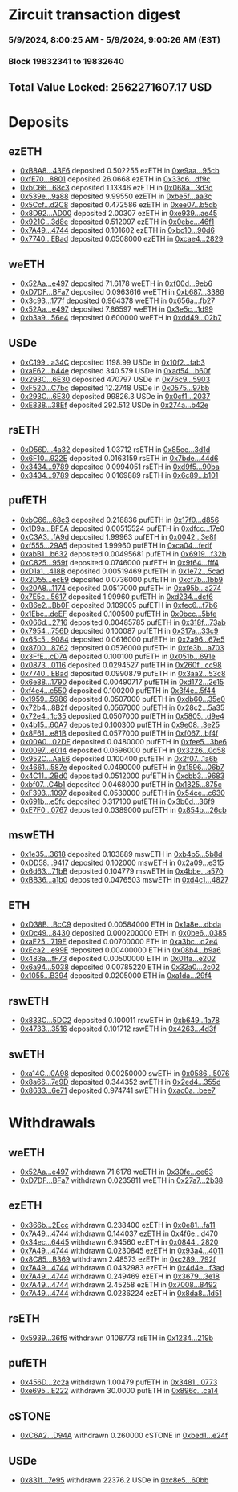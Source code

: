 # Zircuit transaction digest
### 5/9/2024, 8:00:25 AM - 5/9/2024, 9:00:26 AM (EST)
### Block 19832341 to 19832640

## Total Value Locked: 2562271607.17 USD

# Deposits
## ezETH
- [0xB8A8...43F6](https://etherscan.io/address/0xB8A8806e7979e18743493Ec164759331782943F6) deposited 0.502255 ezETH in [0xe9aa...95cb](https://etherscan.io/tx/0xB8A8806e7979e18743493Ec164759331782943F6)
- [0xfE70...8801](https://etherscan.io/address/0xfE7095C9dE2C5C76638f31C00dC90b94c4938801) deposited 26.0668 ezETH in [0x33d6...df9c](https://etherscan.io/tx/0xfE7095C9dE2C5C76638f31C00dC90b94c4938801)
- [0xbC66...68c3](https://etherscan.io/address/0xbC6603c209f09b4208F99A53648556541d4268c3) deposited 1.13346 ezETH in [0x068a...3d3d](https://etherscan.io/tx/0xbC6603c209f09b4208F99A53648556541d4268c3)
- [0x539e...9a88](https://etherscan.io/address/0x539edd96b903c6bfDA5A54a28A74a85432309a88) deposited 9.99550 ezETH in [0xbe5f...aa3c](https://etherscan.io/tx/0x539edd96b903c6bfDA5A54a28A74a85432309a88)
- [0x5Ccf...d2C8](https://etherscan.io/address/0x5Ccf576EdBa0d30759bB2bA273eF16d2A7A1d2C8) deposited 0.472586 ezETH in [0xee07...b5db](https://etherscan.io/tx/0x5Ccf576EdBa0d30759bB2bA273eF16d2A7A1d2C8)
- [0x8D92...AD00](https://etherscan.io/address/0x8D92244b57Aa50d91EB17109DB055C21e347AD00) deposited 2.00307 ezETH in [0xe939...ae45](https://etherscan.io/tx/0x8D92244b57Aa50d91EB17109DB055C21e347AD00)
- [0x921C...3d8e](https://etherscan.io/address/0x921Cd2b7755EE442b26f6e6B81990104F76E3d8e) deposited 0.512097 ezETH in [0x0ebc...46f1](https://etherscan.io/tx/0x921Cd2b7755EE442b26f6e6B81990104F76E3d8e)
- [0x7A49...4744](https://etherscan.io/address/0x7A493Be5c2ce014cD049Bf178a1ac0Db1B434744) deposited 0.101602 ezETH in [0xbc10...90d6](https://etherscan.io/tx/0x7A493Be5c2ce014cD049Bf178a1ac0Db1B434744)
- [0x7740...EBad](https://etherscan.io/address/0x774041A6Cbd48320Af25C95286d8520Da2c0EBad) deposited 0.0508000 ezETH in [0xcae4...2829](https://etherscan.io/tx/0x774041A6Cbd48320Af25C95286d8520Da2c0EBad)
## weETH
- [0x52Aa...e497](https://etherscan.io/address/0x52Aa899454998Be5b000Ad077a46Bbe360F4e497) deposited 71.6178 weETH in [0xf00d...9eb6](https://etherscan.io/tx/0x52Aa899454998Be5b000Ad077a46Bbe360F4e497)
- [0xD7DF...BFa7](https://etherscan.io/address/0xD7DF7E085214743530afF339aFC420c7c720BFa7) deposited 0.0963616 weETH in [0xb687...3386](https://etherscan.io/tx/0xD7DF7E085214743530afF339aFC420c7c720BFa7)
- [0x3c93...177f](https://etherscan.io/address/0x3c93AC5Dbb016211e240593a4B23326Fb347177f) deposited 0.964378 weETH in [0x656a...fb27](https://etherscan.io/tx/0x3c93AC5Dbb016211e240593a4B23326Fb347177f)
- [0x52Aa...e497](https://etherscan.io/address/0x52Aa899454998Be5b000Ad077a46Bbe360F4e497) deposited 7.86597 weETH in [0x3e5c...1d99](https://etherscan.io/tx/0x52Aa899454998Be5b000Ad077a46Bbe360F4e497)
- [0xb3a9...56e4](https://etherscan.io/address/0xb3a93798F0268C8a7cb97e7964f0bcb52B2456e4) deposited 0.600000 weETH in [0xdd49...02b7](https://etherscan.io/tx/0xb3a93798F0268C8a7cb97e7964f0bcb52B2456e4)
## USDe
- [0xC199...a34C](https://etherscan.io/address/0xC1991C8BDA29507991EEB230FF2063C2eA74a34C) deposited 1198.99 USDe in [0x10f2...fab3](https://etherscan.io/tx/0xC1991C8BDA29507991EEB230FF2063C2eA74a34C)
- [0xaE62...b44e](https://etherscan.io/address/0xaE629B978581C5af0305E148A72881114498b44e) deposited 340.579 USDe in [0xad54...b60f](https://etherscan.io/tx/0xaE629B978581C5af0305E148A72881114498b44e)
- [0x293C...6E30](https://etherscan.io/address/0x293C6937D8D82e05B01335F7B33FBA0c8e256E30) deposited 470797 USDe in [0x76c9...5903](https://etherscan.io/tx/0x293C6937D8D82e05B01335F7B33FBA0c8e256E30)
- [0xF520...C7bc](https://etherscan.io/address/0xF520ce6362D066922cAd04055ECE1edac37aC7bc) deposited 12.2748 USDe in [0x0575...97bb](https://etherscan.io/tx/0xF520ce6362D066922cAd04055ECE1edac37aC7bc)
- [0x293C...6E30](https://etherscan.io/address/0x293C6937D8D82e05B01335F7B33FBA0c8e256E30) deposited 99826.3 USDe in [0x0cf1...2037](https://etherscan.io/tx/0x293C6937D8D82e05B01335F7B33FBA0c8e256E30)
- [0xE838...38Ef](https://etherscan.io/address/0xE838208D4213136DE74564018A8C8B4A5c6738Ef) deposited 292.512 USDe in [0x274a...b42e](https://etherscan.io/tx/0xE838208D4213136DE74564018A8C8B4A5c6738Ef)
## rsETH
- [0xD56D...4a32](https://etherscan.io/address/0xD56D92C93a3e549c42963f4e6395b709CE0E4a32) deposited 1.03712 rsETH in [0x85ee...3d1d](https://etherscan.io/tx/0xD56D92C93a3e549c42963f4e6395b709CE0E4a32)
- [0x6F10...922E](https://etherscan.io/address/0x6F10A37D0a0e4B205441681C75361FDE778C922E) deposited 0.0163159 rsETH in [0x7bde...44d6](https://etherscan.io/tx/0x6F10A37D0a0e4B205441681C75361FDE778C922E)
- [0x3434...9789](https://etherscan.io/address/0x34349c5569e7B846c3558961552D2202760A9789) deposited 0.0994051 rsETH in [0xd9f5...90ba](https://etherscan.io/tx/0x34349c5569e7B846c3558961552D2202760A9789)
- [0x3434...9789](https://etherscan.io/address/0x34349c5569e7B846c3558961552D2202760A9789) deposited 0.0169889 rsETH in [0x6c89...b101](https://etherscan.io/tx/0x34349c5569e7B846c3558961552D2202760A9789)
## pufETH
- [0xbC66...68c3](https://etherscan.io/address/0xbC6603c209f09b4208F99A53648556541d4268c3) deposited 0.218836 pufETH in [0x17f0...d856](https://etherscan.io/tx/0xbC6603c209f09b4208F99A53648556541d4268c3)
- [0x1D9a...BF5A](https://etherscan.io/address/0x1D9a78F5a575686aa04971CdeA2f997872aDBF5A) deposited 0.00515524 pufETH in [0xdfcc...17e0](https://etherscan.io/tx/0x1D9a78F5a575686aa04971CdeA2f997872aDBF5A)
- [0xC3A3...fA9d](https://etherscan.io/address/0xC3A37a14E4968C28fcbC37321Ec151B3c399fA9d) deposited 1.99963 pufETH in [0x0042...3e8f](https://etherscan.io/tx/0xC3A37a14E4968C28fcbC37321Ec151B3c399fA9d)
- [0xf555...29A5](https://etherscan.io/address/0xf5550566B1D1f17D4dc65CeEcC404E1FC38429A5) deposited 1.99960 pufETH in [0xca04...fedf](https://etherscan.io/tx/0xf5550566B1D1f17D4dc65CeEcC404E1FC38429A5)
- [0xabB1...b632](https://etherscan.io/address/0xabB1a97Af5D92aDe60a00a1d06037242321db632) deposited 0.00495681 pufETH in [0x6919...f32b](https://etherscan.io/tx/0xabB1a97Af5D92aDe60a00a1d06037242321db632)
- [0xC825...959f](https://etherscan.io/address/0xC825325aa4Bf4733fb0F6cBEa80b8991ECCe959f) deposited 0.0746000 pufETH in [0x9f64...fff4](https://etherscan.io/tx/0xC825325aa4Bf4733fb0F6cBEa80b8991ECCe959f)
- [0xD1a1...418B](https://etherscan.io/address/0xD1a13F267b19BBd5085A0D6DFDD2eB7550E3418B) deposited 0.00519469 pufETH in [0x1e72...5cad](https://etherscan.io/tx/0xD1a13F267b19BBd5085A0D6DFDD2eB7550E3418B)
- [0x2D55...ecE9](https://etherscan.io/address/0x2D55a43C20003A625EC24c65252845fBb144ecE9) deposited 0.0736000 pufETH in [0xcf7b...1bb9](https://etherscan.io/tx/0x2D55a43C20003A625EC24c65252845fBb144ecE9)
- [0x20A8...1174](https://etherscan.io/address/0x20A8bAA6CBD6D7b1D6FfACC1cDA64c6e2Be51174) deposited 0.0517000 pufETH in [0xa95b...a274](https://etherscan.io/tx/0x20A8bAA6CBD6D7b1D6FfACC1cDA64c6e2Be51174)
- [0x7E5c...5617](https://etherscan.io/address/0x7E5c1B21673E194da66f1cafAd59c353E9eD5617) deposited 1.99960 pufETH in [0xd234...dcf6](https://etherscan.io/tx/0x7E5c1B21673E194da66f1cafAd59c353E9eD5617)
- [0xB6e2...Bb0F](https://etherscan.io/address/0xB6e2831Af922DFb15389Ec5d2eE7d8d894b9Bb0F) deposited 0.109005 pufETH in [0xfec6...f7b6](https://etherscan.io/tx/0xB6e2831Af922DFb15389Ec5d2eE7d8d894b9Bb0F)
- [0x1Ebc...deEF](https://etherscan.io/address/0x1Ebc5B0dCae3b1bB19938cC3ba706E644a8adeEF) deposited 0.100500 pufETH in [0x0bcc...5bfe](https://etherscan.io/tx/0x1Ebc5B0dCae3b1bB19938cC3ba706E644a8adeEF)
- [0x066d...2716](https://etherscan.io/address/0x066dDB6e7918a8550C0Df9A3B86A2d1753542716) deposited 0.00485785 pufETH in [0x318f...73ab](https://etherscan.io/tx/0x066dDB6e7918a8550C0Df9A3B86A2d1753542716)
- [0x7954...756D](https://etherscan.io/address/0x7954fDca9953A4B13d98142F17714F64821A756D) deposited 0.100087 pufETH in [0x317a...33c9](https://etherscan.io/tx/0x7954fDca9953A4B13d98142F17714F64821A756D)
- [0x65c5...9084](https://etherscan.io/address/0x65c51dDDd2035E5CBb44E2412262949Be3009084) deposited 0.0616000 pufETH in [0x2a96...67e5](https://etherscan.io/tx/0x65c51dDDd2035E5CBb44E2412262949Be3009084)
- [0x8700...8762](https://etherscan.io/address/0x8700FBf29Eb897D3C29F435520393F58795d8762) deposited 0.0576000 pufETH in [0xfe3b...a703](https://etherscan.io/tx/0x8700FBf29Eb897D3C29F435520393F58795d8762)
- [0x3FfE...cD7A](https://etherscan.io/address/0x3FfE82556D6665800628D4edb098F2Bdd5a3cD7A) deposited 0.100100 pufETH in [0x051b...691e](https://etherscan.io/tx/0x3FfE82556D6665800628D4edb098F2Bdd5a3cD7A)
- [0x0873...0116](https://etherscan.io/address/0x08730Cb582F06CDf00e465970c781bdedABC0116) deposited 0.0294527 pufETH in [0x260f...cc98](https://etherscan.io/tx/0x08730Cb582F06CDf00e465970c781bdedABC0116)
- [0x7740...EBad](https://etherscan.io/address/0x774041A6Cbd48320Af25C95286d8520Da2c0EBad) deposited 0.0990879 pufETH in [0x3aa2...53c8](https://etherscan.io/tx/0x774041A6Cbd48320Af25C95286d8520Da2c0EBad)
- [0x6e88...1790](https://etherscan.io/address/0x6e882eeEB6c4103514862e8F68877963Dbcc1790) deposited 0.00490717 pufETH in [0xd172...2e15](https://etherscan.io/tx/0x6e882eeEB6c4103514862e8F68877963Dbcc1790)
- [0xf4e4...c550](https://etherscan.io/address/0xf4e467776DF715880b08E295Bf2911108632c550) deposited 0.100200 pufETH in [0x3f4e...5f44](https://etherscan.io/tx/0xf4e467776DF715880b08E295Bf2911108632c550)
- [0x1959...5986](https://etherscan.io/address/0x195971fF7EE7eBB8e9C2213Ea7F3A4318f8a5986) deposited 0.0507000 pufETH in [0xdb60...35e0](https://etherscan.io/tx/0x195971fF7EE7eBB8e9C2213Ea7F3A4318f8a5986)
- [0x72b4...8B2f](https://etherscan.io/address/0x72b460622c4A9747ae3c07eE4bb2DE2592368B2f) deposited 0.0567000 pufETH in [0x28c2...5a35](https://etherscan.io/tx/0x72b460622c4A9747ae3c07eE4bb2DE2592368B2f)
- [0x72e4...1c35](https://etherscan.io/address/0x72e4b462C8F6e0b87638b28bE511B97327521c35) deposited 0.0507000 pufETH in [0x5805...d9e4](https://etherscan.io/tx/0x72e4b462C8F6e0b87638b28bE511B97327521c35)
- [0x4b15...60A7](https://etherscan.io/address/0x4b1595C8E87281055dB92A2A85B611EdA88c60A7) deposited 0.100300 pufETH in [0x9e08...3e25](https://etherscan.io/tx/0x4b1595C8E87281055dB92A2A85B611EdA88c60A7)
- [0x8F61...e81B](https://etherscan.io/address/0x8F61e97571008644c6d3042215183EE39dbbe81B) deposited 0.0577000 pufETH in [0xf067...bf4f](https://etherscan.io/tx/0x8F61e97571008644c6d3042215183EE39dbbe81B)
- [0x00A0...02DF](https://etherscan.io/address/0x00A024e1BBA459C97558f3AA85565B83852E02DF) deposited 0.0480000 pufETH in [0xfee5...3be6](https://etherscan.io/tx/0x00A024e1BBA459C97558f3AA85565B83852E02DF)
- [0x0097...e014](https://etherscan.io/address/0x0097415106a5d238599fB7fc67F3b7f7c20De014) deposited 0.0696000 pufETH in [0x3226...0d58](https://etherscan.io/tx/0x0097415106a5d238599fB7fc67F3b7f7c20De014)
- [0x952C...AaE6](https://etherscan.io/address/0x952C90D50B25FE5271b03e13BBe762403F92AaE6) deposited 0.100400 pufETH in [0x2f07...1a6b](https://etherscan.io/tx/0x952C90D50B25FE5271b03e13BBe762403F92AaE6)
- [0x4661...587e](https://etherscan.io/address/0x4661324b19ACA5BfA20B7a8B5A6b5B7763a4587e) deposited 0.0490000 pufETH in [0x1596...06b7](https://etherscan.io/tx/0x4661324b19ACA5BfA20B7a8B5A6b5B7763a4587e)
- [0x4C11...2Bd0](https://etherscan.io/address/0x4C11d100a9180A19D57dE5546F67252FdB502Bd0) deposited 0.0512000 pufETH in [0xcbb3...9683](https://etherscan.io/tx/0x4C11d100a9180A19D57dE5546F67252FdB502Bd0)
- [0xbf07...C4b1](https://etherscan.io/address/0xbf077aE107336167143aDb77e0cBA5ABab34C4b1) deposited 0.0468000 pufETH in [0x1825...875c](https://etherscan.io/tx/0xbf077aE107336167143aDb77e0cBA5ABab34C4b1)
- [0xF393...1097](https://etherscan.io/address/0xF393761bA7924523c4939065DbD0f2eB783f1097) deposited 0.0530000 pufETH in [0x54ce...c630](https://etherscan.io/tx/0xF393761bA7924523c4939065DbD0f2eB783f1097)
- [0x691b...e5fc](https://etherscan.io/address/0x691b1E979a6fC624D22C3Bb5A4744f35728be5fc) deposited 0.317100 pufETH in [0x3b6d...36f9](https://etherscan.io/tx/0x691b1E979a6fC624D22C3Bb5A4744f35728be5fc)
- [0xE7F0...0767](https://etherscan.io/address/0xE7F0A5D8B1229844b554865B43B13B22bb760767) deposited 0.0389000 pufETH in [0x854b...26cb](https://etherscan.io/tx/0xE7F0A5D8B1229844b554865B43B13B22bb760767)
## mswETH
- [0x1e35...3618](https://etherscan.io/address/0x1e35cD1759af269fb7EE3e3fF32507c2Ce023618) deposited 0.103889 mswETH in [0xb4b5...5b8d](https://etherscan.io/tx/0x1e35cD1759af269fb7EE3e3fF32507c2Ce023618)
- [0xDD58...9417](https://etherscan.io/address/0xDD58AC7424b32BD9c64df9d88D650fb397939417) deposited 0.102000 mswETH in [0x2a09...e315](https://etherscan.io/tx/0xDD58AC7424b32BD9c64df9d88D650fb397939417)
- [0x6d63...71bB](https://etherscan.io/address/0x6d6368D68c1d0ec553f90AD97cBB2252d98471bB) deposited 0.104779 mswETH in [0x4bbe...a570](https://etherscan.io/tx/0x6d6368D68c1d0ec553f90AD97cBB2252d98471bB)
- [0xBB36...a1b0](https://etherscan.io/address/0xBB366fEd8dFC2F91BDa63243b33ea836b9F0a1b0) deposited 0.0476503 mswETH in [0xd4c1...4827](https://etherscan.io/tx/0xBB366fEd8dFC2F91BDa63243b33ea836b9F0a1b0)
## ETH
- [0xD38B...BcC9](https://etherscan.io/address/0xD38B19Ab4D4302d2B26EF0E1cA5d43D3A799BcC9) deposited 0.00584000 ETH in [0x1a8e...dbda](https://etherscan.io/tx/0xD38B19Ab4D4302d2B26EF0E1cA5d43D3A799BcC9)
- [0xDc49...8430](https://etherscan.io/address/0xDc49332A0cE58D4Ae2721e4869fb63b7B48c8430) deposited 0.000200000 ETH in [0x0be6...0385](https://etherscan.io/tx/0xDc49332A0cE58D4Ae2721e4869fb63b7B48c8430)
- [0xaE25...719E](https://etherscan.io/address/0xaE2545Cc5d7b74B848fB4963243D138d0c3e719E) deposited 0.00700000 ETH in [0xa3bc...d2e4](https://etherscan.io/tx/0xaE2545Cc5d7b74B848fB4963243D138d0c3e719E)
- [0xEca2...e99E](https://etherscan.io/address/0xEca2EF42f468EBfb5daee1736A44C22ba8f1e99E) deposited 0.00400000 ETH in [0x08b4...b9a6](https://etherscan.io/tx/0xEca2EF42f468EBfb5daee1736A44C22ba8f1e99E)
- [0x483a...fF73](https://etherscan.io/address/0x483aC7b5c4c39B11C7621C9c6E3981F47c5cfF73) deposited 0.00500000 ETH in [0x01fa...e202](https://etherscan.io/tx/0x483aC7b5c4c39B11C7621C9c6E3981F47c5cfF73)
- [0x6a94...5038](https://etherscan.io/address/0x6a94C8c63458182258d5dA29E5245d9B66935038) deposited 0.00785220 ETH in [0x32a0...2c02](https://etherscan.io/tx/0x6a94C8c63458182258d5dA29E5245d9B66935038)
- [0x1055...B394](https://etherscan.io/address/0x10553Fa3Ac73DF38d2059C8aEecaEDC318f8B394) deposited 0.0205000 ETH in [0xa1da...29f4](https://etherscan.io/tx/0x10553Fa3Ac73DF38d2059C8aEecaEDC318f8B394)
## rswETH
- [0x833C...5DC2](https://etherscan.io/address/0x833C549202C11E7322126dedb05d9C3e30235DC2) deposited 0.100011 rswETH in [0xb649...1a78](https://etherscan.io/tx/0x833C549202C11E7322126dedb05d9C3e30235DC2)
- [0x4733...3516](https://etherscan.io/address/0x47332c772910413bC0f9C3661233be9697a53516) deposited 0.101712 rswETH in [0x4263...4d3f](https://etherscan.io/tx/0x47332c772910413bC0f9C3661233be9697a53516)
## swETH
- [0xa14C...0A98](https://etherscan.io/address/0xa14CB26C028cb83B1A2ae5ceb8f5Ae336C7C0A98) deposited 0.00250000 swETH in [0x0586...5076](https://etherscan.io/tx/0xa14CB26C028cb83B1A2ae5ceb8f5Ae336C7C0A98)
- [0x8a66...7e9D](https://etherscan.io/address/0x8a66a7DAC0Ed54bc86EaA68419Ec3839747A7e9D) deposited 0.344352 swETH in [0x2ed4...355d](https://etherscan.io/tx/0x8a66a7DAC0Ed54bc86EaA68419Ec3839747A7e9D)
- [0x8633...6e71](https://etherscan.io/address/0x8633be9e9A5c7c39E9dC9D7FFef0979ce1026e71) deposited 0.974741 swETH in [0xac0a...bee7](https://etherscan.io/tx/0x8633be9e9A5c7c39E9dC9D7FFef0979ce1026e71)
# Withdrawals
## weETH
- [0x52Aa...e497](https://etherscan.io/address/0x52Aa899454998Be5b000Ad077a46Bbe360F4e497) withdrawn 71.6178 weETH in [0x30fe...ce63](https://etherscan.io/tx/0x52Aa899454998Be5b000Ad077a46Bbe360F4e497)
- [0xD7DF...BFa7](https://etherscan.io/address/0xD7DF7E085214743530afF339aFC420c7c720BFa7) withdrawn 0.0235811 weETH in [0x27a7...2b38](https://etherscan.io/tx/0xD7DF7E085214743530afF339aFC420c7c720BFa7)
## ezETH
- [0x366b...2Ecc](https://etherscan.io/address/0x366b050b5909AD9fa457588003a7e22c57122Ecc) withdrawn 0.238400 ezETH in [0x0e81...fa11](https://etherscan.io/tx/0x366b050b5909AD9fa457588003a7e22c57122Ecc)
- [0x7A49...4744](https://etherscan.io/address/0x7A493Be5c2ce014cD049Bf178a1ac0Db1B434744) withdrawn 0.144037 ezETH in [0x4f6e...d470](https://etherscan.io/tx/0x7A493Be5c2ce014cD049Bf178a1ac0Db1B434744)
- [0x34ec...6445](https://etherscan.io/address/0x34ec65A0182B72DfF67162557959A35950eE6445) withdrawn 6.94560 ezETH in [0x0844...2820](https://etherscan.io/tx/0x34ec65A0182B72DfF67162557959A35950eE6445)
- [0x7A49...4744](https://etherscan.io/address/0x7A493Be5c2ce014cD049Bf178a1ac0Db1B434744) withdrawn 0.0230845 ezETH in [0x93a4...4011](https://etherscan.io/tx/0x7A493Be5c2ce014cD049Bf178a1ac0Db1B434744)
- [0x8C85...B369](https://etherscan.io/address/0x8C85F4b81e6E43a81D4fF42E7BDfC8E4D34cB369) withdrawn 2.48573 ezETH in [0xc289...792f](https://etherscan.io/tx/0x8C85F4b81e6E43a81D4fF42E7BDfC8E4D34cB369)
- [0x7A49...4744](https://etherscan.io/address/0x7A493Be5c2ce014cD049Bf178a1ac0Db1B434744) withdrawn 0.0432983 ezETH in [0x4d4e...f3ad](https://etherscan.io/tx/0x7A493Be5c2ce014cD049Bf178a1ac0Db1B434744)
- [0x7A49...4744](https://etherscan.io/address/0x7A493Be5c2ce014cD049Bf178a1ac0Db1B434744) withdrawn 0.249469 ezETH in [0x3679...3e18](https://etherscan.io/tx/0x7A493Be5c2ce014cD049Bf178a1ac0Db1B434744)
- [0x7A49...4744](https://etherscan.io/address/0x7A493Be5c2ce014cD049Bf178a1ac0Db1B434744) withdrawn 2.45258 ezETH in [0x7008...8492](https://etherscan.io/tx/0x7A493Be5c2ce014cD049Bf178a1ac0Db1B434744)
- [0x7A49...4744](https://etherscan.io/address/0x7A493Be5c2ce014cD049Bf178a1ac0Db1B434744) withdrawn 0.0236224 ezETH in [0x8da8...1d51](https://etherscan.io/tx/0x7A493Be5c2ce014cD049Bf178a1ac0Db1B434744)
## rsETH
- [0x5939...36f6](https://etherscan.io/address/0x593965D3cB2EE5Dcab95868372E90769203b36f6) withdrawn 0.108773 rsETH in [0x1234...219b](https://etherscan.io/tx/0x593965D3cB2EE5Dcab95868372E90769203b36f6)
## pufETH
- [0x456D...2c2a](https://etherscan.io/address/0x456DE8D090A82b56803667BCAAa2D848a28a2c2a) withdrawn 1.00479 pufETH in [0x3481...0773](https://etherscan.io/tx/0x456DE8D090A82b56803667BCAAa2D848a28a2c2a)
- [0xe695...E222](https://etherscan.io/address/0xe6957D9b493b2f2634c8898AC09dc14Cb24BE222) withdrawn 30.0000 pufETH in [0x896c...ca14](https://etherscan.io/tx/0xe6957D9b493b2f2634c8898AC09dc14Cb24BE222)
## cSTONE
- [0xC6A2...D94A](https://etherscan.io/address/0xC6A2E6983862dBB2E1D7f48EA011Ff28C8ceD94A) withdrawn 0.260000 cSTONE in [0xbed1...e24f](https://etherscan.io/tx/0xC6A2E6983862dBB2E1D7f48EA011Ff28C8ceD94A)
## USDe
- [0x831f...7e95](https://etherscan.io/address/0x831f0C592FCd306C5A044ad8d347BB21e1787e95) withdrawn 22376.2 USDe in [0xc8e5...60bb](https://etherscan.io/tx/0x831f0C592FCd306C5A044ad8d347BB21e1787e95)
